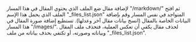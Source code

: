 لإضافة مقال ضع الملف الذي يحتوي المقال في هذا المسار "/markdown/" ثم افتح الملف الذي يحمل هذا الإسم "_files_list.json" المتواجد في نفس المسار وقم بإضافة البيانات الخاصة بالمقال (انسخ بيانات مقال آخر وعدلها). تستطيع إضافة صورة المقال في هذا المسار "/images/". لحذف مقال يكفي أن تعكس العملية، فتحذف ملف المقال وبياناته وصورته، أو تكتفي بحذف بياناته من ملف "_files_list.json".
